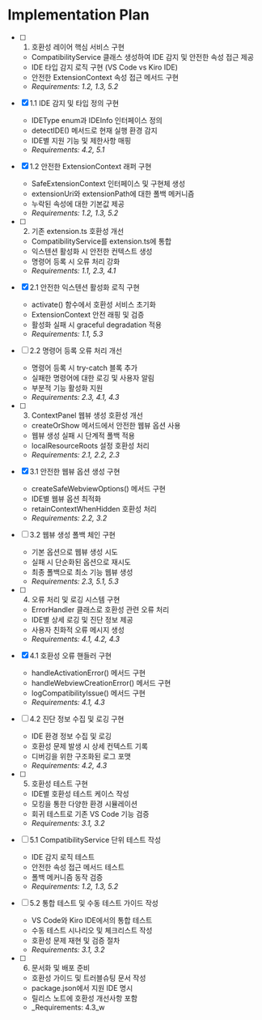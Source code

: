 # Implementation Plan

- [ ] 1. 호환성 레이어 핵심 서비스 구현
  - CompatibilityService 클래스 생성하여 IDE 감지 및 안전한 속성 접근 제공
  - IDE 타입 감지 로직 구현 (VS Code vs Kiro IDE)
  - 안전한 ExtensionContext 속성 접근 메서드 구현
  - _Requirements: 1.2, 1.3, 5.2_

- [x] 1.1 IDE 감지 및 타입 정의 구현
  - IDEType enum과 IDEInfo 인터페이스 정의
  - detectIDE() 메서드로 현재 실행 환경 감지
  - IDE별 지원 기능 및 제한사항 매핑
  - _Requirements: 4.2, 5.1_

- [x] 1.2 안전한 ExtensionContext 래퍼 구현
  - SafeExtensionContext 인터페이스 및 구현체 생성
  - extensionUri와 extensionPath에 대한 폴백 메커니즘
  - 누락된 속성에 대한 기본값 제공
  - _Requirements: 1.2, 1.3, 5.2_

- [ ] 2. 기존 extension.ts 호환성 개선
  - CompatibilityService를 extension.ts에 통합
  - 익스텐션 활성화 시 안전한 컨텍스트 생성
  - 명령어 등록 시 오류 처리 강화
  - _Requirements: 1.1, 2.3, 4.1_

- [x] 2.1 안전한 익스텐션 활성화 로직 구현
  - activate() 함수에서 호환성 서비스 초기화
  - ExtensionContext 안전 래핑 및 검증
  - 활성화 실패 시 graceful degradation 적용
  - _Requirements: 1.1, 5.3_

- [ ] 2.2 명령어 등록 오류 처리 개선
  - 명령어 등록 시 try-catch 블록 추가
  - 실패한 명령어에 대한 로깅 및 사용자 알림
  - 부분적 기능 활성화 지원
  - _Requirements: 2.3, 4.1, 4.3_

- [ ] 3. ContextPanel 웹뷰 생성 호환성 개선
  - createOrShow 메서드에서 안전한 웹뷰 옵션 사용
  - 웹뷰 생성 실패 시 단계적 폴백 적용
  - localResourceRoots 설정 호환성 처리
  - _Requirements: 2.1, 2.2, 2.3_

- [x] 3.1 안전한 웹뷰 옵션 생성 구현
  - createSafeWebviewOptions() 메서드 구현
  - IDE별 웹뷰 옵션 최적화
  - retainContextWhenHidden 호환성 처리
  - _Requirements: 2.2, 3.2_

- [ ] 3.2 웹뷰 생성 폴백 체인 구현
  - 기본 옵션으로 웹뷰 생성 시도
  - 실패 시 단순화된 옵션으로 재시도
  - 최종 폴백으로 최소 기능 웹뷰 생성
  - _Requirements: 2.3, 5.1, 5.3_

- [ ] 4. 오류 처리 및 로깅 시스템 구현
  - ErrorHandler 클래스로 호환성 관련 오류 처리
  - IDE별 상세 로깅 및 진단 정보 제공
  - 사용자 친화적 오류 메시지 생성
  - _Requirements: 4.1, 4.2, 4.3_

- [x] 4.1 호환성 오류 핸들러 구현
  - handleActivationError() 메서드 구현
  - handleWebviewCreationError() 메서드 구현
  - logCompatibilityIssue() 메서드 구현
  - _Requirements: 4.1, 4.3_

- [ ] 4.2 진단 정보 수집 및 로깅 구현
  - IDE 환경 정보 수집 및 로깅
  - 호환성 문제 발생 시 상세 컨텍스트 기록
  - 디버깅을 위한 구조화된 로그 포맷
  - _Requirements: 4.2, 4.3_

- [ ] 5. 호환성 테스트 구현
  - IDE별 호환성 테스트 케이스 작성
  - 모킹을 통한 다양한 환경 시뮬레이션
  - 회귀 테스트로 기존 VS Code 기능 검증
  - _Requirements: 3.1, 3.2_

- [ ] 5.1 CompatibilityService 단위 테스트 작성
  - IDE 감지 로직 테스트
  - 안전한 속성 접근 메서드 테스트
  - 폴백 메커니즘 동작 검증
  - _Requirements: 1.2, 1.3, 5.2_

- [ ] 5.2 통합 테스트 및 수동 테스트 가이드 작성
  - VS Code와 Kiro IDE에서의 통합 테스트
  - 수동 테스트 시나리오 및 체크리스트 작성
  - 호환성 문제 재현 및 검증 절차
  - _Requirements: 3.1, 3.2_

- [ ] 6. 문서화 및 배포 준비
  - 호환성 가이드 및 트러블슈팅 문서 작성
  - package.json에서 지원 IDE 명시
  - 릴리스 노트에 호환성 개선사항 포함
  - _Requirements: 4.3_w